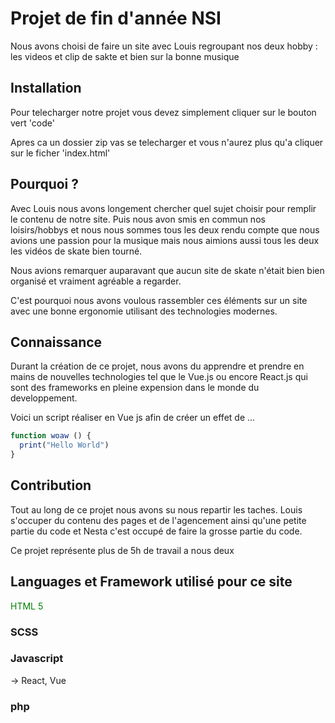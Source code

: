 # Projet de fin d'année NSI
Nous avons choisi de faire un site avec Louis regroupant nos deux hobby : les videos et clip de sakte et bien sur la bonne musique

## Installation

Pour telecharger notre projet vous devez simplement cliquer sur le bouton vert 'code' 

Apres ca un dossier zip vas se telecharger et vous n'aurez plus qu'a cliquer sur le ficher 'index.html' 

## Pourquoi ?

Avec Louis nous avons longement chercher quel sujet choisir pour remplir le contenu de notre site. Puis nous avon smis en commun nos loisirs/hobbys et nous nous sommes tous les deux rendu compte que nous avions une passion pour la musique mais nous aimions aussi tous les deux les vidéos de skate bien tourné.

Nous avions remarquer auparavant que aucun site de skate n'était bien bien organisé et vraiment agréable a regarder. 

C'est pourquoi nous avons voulous rassembler ces éléments sur un site avec une bonne ergonomie utilisant des technologies modernes.

## Connaissance

Durant la création de ce projet, nous avons du apprendre et prendre en mains de nouvelles technologies tel que le Vue.js ou encore React.js qui sont des frameworks en pleine expension dans le monde du developpement.

Voici un script réaliser en Vue js afin de créer un effet de ...
```javascript
function woaw () {
  print("Hello World")
}
```

## Contribution
Tout au long de ce projet nous avons su nous repartir les taches. Louis s'occuper du contenu des pages et de l'agencement ainsi qu'une petite partie du code et Nesta c'est occupé de faire la grosse partie du code.

Ce projet représente plus de 5h de travail a nous deux

## Languages et Framework utilisé pour ce site


<span style="color: green"> HTML 5 </span>
### SCSS
### Javascript
  -> React, Vue
### php

